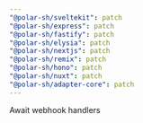 ```yaml
---
"@polar-sh/sveltekit": patch
"@polar-sh/express": patch
"@polar-sh/fastify": patch
"@polar-sh/elysia": patch
"@polar-sh/nextjs": patch
"@polar-sh/remix": patch
"@polar-sh/hono": patch
"@polar-sh/nuxt": patch
"@polar-sh/adapter-core": patch
---
```


Await webhook handlers
